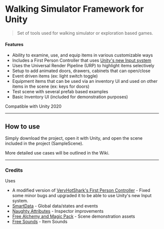 # Walking Simulator Framework for Unity

> Set of tools used for walking simulator or exploration based games.

#### Features

* Ability to examine, use, and equip items in various customizable ways
* Includes a First Person Controller that uses [Unity's new Input system](https://docs.unity3d.com/Packages/com.unity.inputsystem@1.2/manual/index.html)
* Uses the Universal Render Pipeline (URP) to highlight items selectively
* Setup to add animated doors, drawers, cabinets that can open/close
* Event driven items (ex: light switch toggle)
* Equipment items that can be used via an inventory UI and used on other items in the scene (ex: keys for doors)
* Test scene with several prefab based examples
* Basic Inventory UI (included for demonstration purposes)

Compatible with Unity 2020

---

## How to use

Simply download the project, open it with Unity, and open the scene included in the project (SampleScene).

More detailed use cases will be outlined in the Wiki.

---

### Credits

Uses

* A modified version of [VeryHotShark's First Person Controller](https://github.com/VeryHotShark/First-Person-Controller-VeryHotShark) - Fixed some minor bugs and upgraded it to be able to use Unity's new Input system.
* [SmartData](https://github.com/sigtrapgames/SmartData) - Global data/states and events
* [Naughty Attributes](https://github.com/dbrizov/NaughtyAttributes) - Inspector improvements 
* [Free Alchemy and Magic Pack](https://assetstore.unity.com/packages/3d/props/interior/free-alchemy-and-magic-pack-142991) - Scene demonstration assets
* [Free Sounds](https://freesound.org/) - Item Sounds
